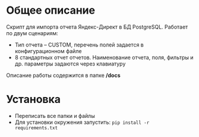 # Общее описание
Скрипт для импорта отчета Яндекс-Директ в БД PostgreSQL. Работает по двум сценариям:
* Тип отчета – CUSTOM, перечень полей задается в конфигурационном файле
* 8 стандартных отчет отчетов. Наименование отчета, поля, фильтры и др. параметры задаются через клавиатуру

Описание работы содержится в папке **/docs**
# Установка
* Переписать все папки и файлы
* Для установки окружения запустить: `pip install -r requirements.txt`
